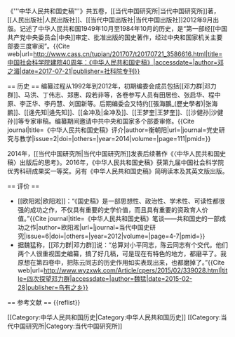 《'''中华人民共和国史稿'''》共五卷，[[当代中国研究所|当代中国研究所]]著，[[人民出版社|人民出版社]]、[[当代中国出版社|当代中国出版社]]2012年9月出版。记述了中华人民共和国1949年10月至1984年10月的历史，是“第一部经[[中国共产党中央委员会|中央]]审定、批准出版的国史著作，经过中央和国家机关主要部委三度审阅”。<ref>{{Cite web|url=http://www.cass.cn/tupian/201707/t20170721_3586616.html|title=中国社会科学院建院40周年：《中华人民共和国史稿》|accessdate=|author=邓之湄|date=2017-07-21|publisher=社科院专刊}}</ref>

== 历史 ==
编纂过程从1992年到2012年，初期编委会成员包括[[邓力群|邓力群]]、马洪、丁伟志、郑惠、段若非等，各卷参写人员有田居俭、张启华、程中原、李正华、李丹慧、刘国新等。后期编委会又特约[[張海鵬_(歷史學者)|张海鹏]]、[[逄先知|逄先知]]、[[金冲及|金冲及]]、[[王梦奎|王梦奎]]、[[沙健孙|沙健孙]]等专家审稿。编纂期间邀请中共中央和国家多个部委审修。<ref>{{Cite journal|title=《中华人民共和国史稿》评介|author=衡朝阳|url=|journal=党史研究与教学|issue=2|doi=|others=|year=2014|volume=|page=111|pmid=}}</ref>

2014年，[[当代中国研究所|当代中国研究所]]发表后续著作《〈中华人民共和国史稿〉出版后的思考》。2016年，《中华人民共和国史稿》获第九届中国社会科学院优秀科研成果奖一等奖。另有《中华人民共和国史稿》简明读本及其英文版出版。

== 评价 ==
* [[欧阳淞|欧阳淞]]：“《国史稿》是一部思想性、政治性、学术性、可读性都很强的成功之作，不仅具有重要的史学价值，而且具有重要的资政育人价值。”<ref>{{Cite journal|title=《中华人民共和国史稿》笔谈——共和国史的一部成功之作|author=欧阳淞|url=|journal=当代中国史研究|issue=6|doi=|others=|year=2012|volume=|page=4-7|pmid=}}</ref>
* 据魏猛称，[[邓力群|邓力群]]说：“总算对小平同志，陈云同志有个交代。他们两个人很重视国史编纂，搞了好几稿，可是现在有特色的地方，都磨平了。我原想在第四卷中，把陈云同志的历史作用如实表现出来，也都磨掉了。”<ref>{{Cite web|url=http://www.wyzxwk.com/Article/cpers/2015/02/339028.html|title=四次探望邓力群|accessdate=|author=魏猛|date=2015-02-28|publisher=乌有之乡}}</ref>

== 参考文献 ==
{{reflist}}

[[Category:中华人民共和国历史|Category:中华人民共和国历史]]
[[Category:当代中国研究所|Category:当代中国研究所]]